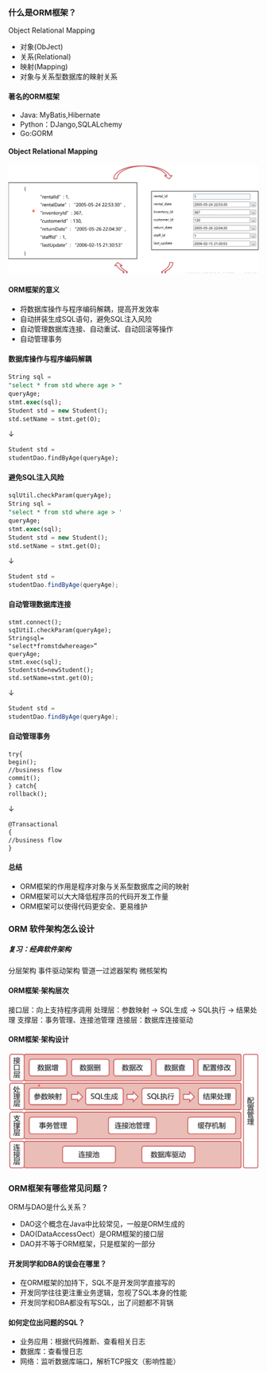 ### 什么是ORM框架？

Object ReIationaI Mapping

* 对象(ObJect)
* 关系(Relational)
* 映射(Mapping)
* 对象与关系型数据库的睞射关系



#### 著名的ORM框架

* Java: MyBatis,Hibernate
* Python：DJango,SQLALchemy
* Go:GORM



#### Object ReIationaI Mapping

![](../../../assets/img/2022-09-18/fast_09-42-57.png)



#### ORM框架的意义

* 将数据库操作与程序编码解耦，提高开发效率
* 自动拼装生成SQL语句，避免SQL注入风险
* 自动管理数据库连接、自动重试、自动回滚等操作
* 自动管理事务



#### 数据库操作与程序编码解耦

```sql
String sql =
"select * from std where age > "
queryAge;
stmt.exec(sql);
Student std = new Student();
std.setName = stmt.get(O);
```

$\downarrow$

```sql
Student std =
studentDao.findByAge(queryAge);
```



#### 避免SQL注入风险

```sql
sqlUtil.checkParam(queryAge);
String sql =
"select * from std where age > '
queryAge;
stmt.exec(sql);
Student std = new Student();
std.setName = stmt.get(O);
```

$\downarrow$

```java
Student std =
studentDao.findByAge(queryAge);
```



#### 自动管理数据库连接

```mysql
stmt.connect();
sqIUtiI.checkParam(queryAge);
Stringsql=
"select*fromstdwhereage>”
queryAge;
stmt.exec(sql);
Studentstd=newStudent();
std.setName=stmt.get(O);
```

$\downarrow$

```java
Student std =
studentDao.findByAge(queryAge);
```



#### 自动管理事务

```mysql
try{
begin();
//business flow
commit();
} catch{
rollback();
```

$\downarrow$

```mysql
@Transactional
{
//business flow
}
```



#### 总结

* ORM框架的作用是程序对象与关系型数据库之间的映射
* ORM框架可以大大降低程序员的代码开发工作量
* ORM框架可以使得代码更安全、更易维护



### ORM 软件架构怎么设计

##### 复习：经典软件架构

分层架构
事件驱动架构
管道一过滤器架构
微核架构



#### ORM框架·架构层次

接口层：向上支持程序调用
处理层：参数映射 -> SQL生成 -> SQL执行 -> 结果处理
支撑层：事务管理、连接池管理
连接层：数据库连接驱动



#### ORM框架·架构设计

![](../../../assets/img/2022-09-18/fast_09-56-01.png)



### ORM框架有哪些常见问题？

ORM与DAO是什么关系？

* DAO这个概念在Java中比较常见，一般是ORM生成的
* DAO(DataAccessOect）是ORM框架的接口层
* DAO并不等于ORM框架，只是框架的一部分



#### 开发同学和DBA的误会在哪里？

* 在ORM框架的加持下，SQL不是开发同学直接写的
* 开发同学往往更注重业务逻辑，忽视了SQL本身的性能
* 开发同学和DBA都没有写SQL，出了问题都不背锅



#### 如何定位出问题的SQL？

* 业务应用：根据代码推断、查看相关日志
* 数据库：查看慢日志
* 网络：监听数据库端口，解析TCP报文（影响性能）







